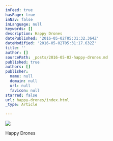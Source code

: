 ```yaml
---
inFeed: true
hasPage: true
inNav: false
inLanguage: null
keywords: []
description: Happy Drones
datePublished: '2016-05-02T05:31:32.364Z'
dateModified: '2016-05-02T05:31:17.632Z'
title: ''
author: []
sourcePath: _posts/2016-05-02-happy-drones.md
published: true
authors: []
publisher:
  name: null
  domain: null
  url: null
  favicon: null
starred: false
url: happy-drones/index.html
_type: Article

---
```

![](https://the-grid-user-content.s3-us-west-2.amazonaws.com/992ae7db-2236-478c-a19f-e56daeae66bf.jpg)

Happy Drones